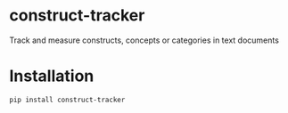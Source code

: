 # construct-tracker
Track and measure constructs, concepts or categories in text documents


# Installation

```bash
pip install construct-tracker
```